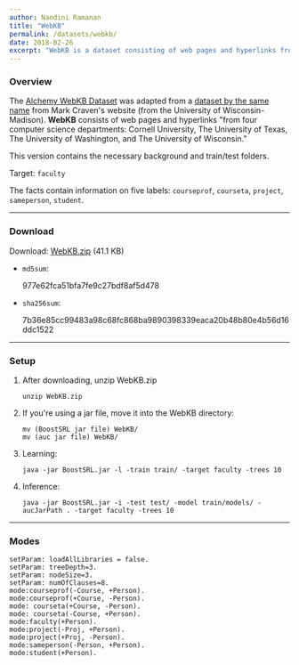 ```yaml
---
author: Nandini Ramanan
title: "WebKB"
permalink: /datasets/webkb/
date: 2018-02-26
excerpt: "WebKB is a dataset consisting of web pages and hyperlinks from four computer science departments: Cornell University, The University of Texas, The University of Washington, and The University of Wisconsin."
---
```


### Overview

The [Alchemy WebKB Dataset](https://alchemy.cs.washington.edu/data/webkb/) was adapted from a [dataset by the same name](http://www.biostat.wisc.edu/~craven/webkb) from Mark Craven's website (from the University of Wisconsin-Madison). **WebKB** consists of web pages and hyperlinks "from four computer science departments: Cornell University, The University of Texas, The University of Washington, and The University of Wisconsin."

This version contains the necessary background and train/test folders.

Target: `faculty`

The facts contain information on five labels: `courseprof`, `courseta`, `project`, `sameperson`, `student`.

---

### Download

Download: [WebKB.zip](https://github.com/boost-starai/BoostSRL-Misc/blob/master/Datasets/WebKB/WebKB.zip?raw=true) (41.1 KB)

* `md5sum`:
  <p style="word-break: break-all;">977e62fca51bfa7fe9c27bdf8af5d478</p>

* `sha256sum`:
  <p style="word-break: break-all;">7b36e85cc99483a98c68fc868ba9890398339eaca20b48b80e4b56d16ddc1522</p>

---

### Setup


1. After downloading, unzip WebKB.zip

    `unzip WebKB.zip`

2. If you're using a jar file, move it into the WebKB directory:

    `mv (BoostSRL jar file) WebKB/`  
    `mv (auc jar file) WebKB/`  

3. Learning:

    `java -jar BoostSRL.jar -l -train train/ -target faculty -trees 10`

4. Inference:

    `java -jar BoostSRL.jar -i -test test/ -model train/models/ -aucJarPath . -target faculty -trees 10`

---

### Modes

```text
setParam: loadAllLibraries = false.
setParam: treeDepth=3.
setParam: nodeSize=3.
setParam: numOfClauses=8.
mode:courseprof(-Course, +Person).
mode:courseprof(+Course, -Person).
mode: courseta(+Course, -Person).
mode: courseta(-Course, +Person).
mode:faculty(+Person).
mode:project(-Proj, +Person).
mode:project(+Proj, -Person).
mode:sameperson(-Person, +Person).
mode:student(+Person).
```
